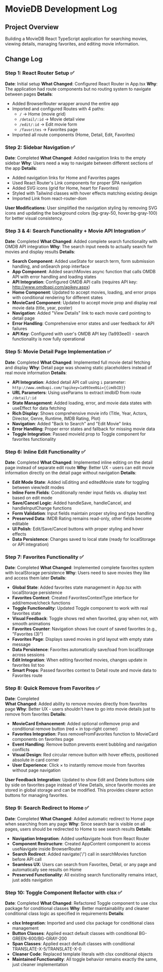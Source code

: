 # MovieDB Development Log

## Project Overview
Building a MovieDB React TypeScript application for searching movies, viewing details, managing favorites, and editing movie information.

## Change Log

### Step 1: React Router Setup ✅
**Date**: Initial setup
**What Changed**: Configured React Router in App.tsx
**Why**: The application had route components but no routing system to navigate between pages
**Details**:
- Added BrowserRouter wrapper around the entire app
- Imported and configured Routes with 4 paths:
  - `/` → Home (movie grid)
  - `/detail/:id` → Movie detail view
  - `/edit/:id` → Edit movie form  
  - `/favorites` → Favorites page
- Imported all route components (Home, Detail, Edit, Favorites)

### Step 2: Sidebar Navigation ✅
**Date**: Completed
**What Changed**: Added navigation links to the empty sidebar
**Why**: Users need a way to navigate between different sections of the app
**Details**:
- Added navigation links for Home and Favorites pages
- Used React Router's Link components for proper SPA navigation
- Added SVG icons (grid for Home, heart for Favorites)
- Styled with Tailwind classes with hover effects matching existing design
- Imported Link from react-router-dom

**User Modifications**: User simplified the navigation styling by removing SVG icons and updating the background colors (bg-gray-50, hover:bg-gray-100) for better visual consistency.

### Step 3 & 4: Search Functionality + Movie API Integration ✅
**Date**: Completed
**What Changed**: Added complete search functionality with OMDB API integration
**Why**: The search input needs to actually search for movies and display results
**Details**:
- **Search Component**: Added useState for search term, form submission handling, and onSearch prop interface
- **App Component**: Added searchMovies async function that calls OMDB API with error handling and loading states
- **API Integration**: Configured OMDB API calls (requires API key: http://www.omdbapi.com/apikey.aspx)
- **Home Component**: Updated to accept movies, loading, and error props with conditional rendering for different states
- **MovieCard Component**: Updated to accept movie prop and display real movie data (title, year, poster)
- **Navigation**: Added "View Details" link to each movie card pointing to detail page
- **Error Handling**: Comprehensive error states and user feedback for API failures
- **API Key**: Configured with user's OMDB API key (1a993ee0) - search functionality is now fully operational

### Step 5: Movie Detail Page Implementation ✅
**Date**: Completed
**What Changed**: Implemented full movie detail fetching and display
**Why**: Detail page was showing static placeholders instead of real movie information
**Details**:
- **API Integration**: Added detail API call using `i` parameter: `http://www.omdbapi.com/?apikey=1a993ee0&i={{imdbID}}`
- **URL Parameters**: Using useParams to extract imdbID from route `/detail/:id`
- **State Management**: Added loading, error, and movie data states with useEffect for data fetching
- **Rich Display**: Shows comprehensive movie info (Title, Year, Actors, Director, Genre, Runtime, IMDB Rating, Plot)
- **Navigation**: Added "Back to Search" and "Edit Movie" links
- **Error Handling**: Proper error states and fallback for missing movie data
- **Toggle Integration**: Passed movieId prop to Toggle component for favorites functionality

### Step 6: Inline Edit Functionality ✅
**Date**: Completed
**What Changed**: Implemented inline editing on the detail page instead of separate edit route
**Why**: Better UX - users can edit movie information directly on the detail page without navigation
**Details**:
- **Edit Mode State**: Added isEditing and editedMovie state for toggling between view/edit modes
- **Inline Form Fields**: Conditionally render input fields vs. display text based on edit mode
- **Save/Cancel Logic**: Added handleSave, handleCancel, and handleInputChange functions
- **Form Validation**: Input fields maintain proper styling and type handling
- **Preserved Data**: IMDB Rating remains read-only, other fields become editable
- **UI Polish**: Edit/Save/Cancel buttons with proper styling and hover effects
- **Data Persistence**: Changes saved to local state (ready for localStorage or API integration)

### Step 7: Favorites Functionality ✅
**Date**: Completed
**What Changed**: Implemented complete favorites system with localStorage persistence
**Why**: Users need to save movies they like and access them later
**Details**:
- **Global State**: Added favorites state management in App.tsx with localStorage persistence
- **Favorites Context**: Created FavoritesContextType interface for add/remove/check functions
- **Toggle Functionality**: Updated Toggle component to work with real favorites state
- **Visual Feedback**: Toggle shows red when favorited, gray when not, with smooth animations
- **Favorites Counter**: Navigation shows live count of saved favorites (e.g., "Favorites (3)")
- **Favorites Page**: Displays saved movies in grid layout with empty state message
- **Data Persistence**: Favorites automatically save/load from localStorage across sessions
- **Edit Integration**: When editing favorited movies, changes update in favorites list too
- **Smart Props**: Passed favorites context to Detail route and movie data to Favorites route

### Step 8: Quick Remove from Favorites ✅
**Date**: Completed  
**What Changed**: Added ability to remove movies directly from favorites page
**Why**: Better UX - users shouldn't have to go into movie details just to remove from favorites
**Details**:
- **MovieCard Enhancement**: Added optional onRemove prop and conditional remove button (red × in top-right corner)
- **Favorites Integration**: Pass removeFromFavorites function to MovieCard components on favorites page
- **Event Handling**: Remove button prevents event bubbling and navigation conflicts
- **Visual Design**: Red circular remove button with hover effects, positioned absolute in card corner
- **User Experience**: Click × to instantly remove movie from favorites without page navigation

**User Feedback Integration**: Updated to show Edit and Delete buttons side by side on favorites page instead of View Details, since favorite movies are stored in global storage and can be modified. This provides clearer action buttons for managing favorites.

### Step 9: Search Redirect to Home ✅
**Date**: Completed
**What Changed**: Added automatic redirect to Home page when searching from any page
**Why**: Since search bar is visible on all pages, users should be redirected to Home to see search results
**Details**:
- **Navigation Integration**: Added useNavigate hook from React Router
- **Component Restructure**: Created AppContent component to access useNavigate inside BrowserRouter
- **Search Redirect**: Added navigate('/') call in searchMovies function before API call
- **Seamless UX**: Users can search from Favorites, Detail, or any page and automatically see results on Home
- **Preserved Functionality**: All existing search functionality remains intact, just adds navigation

### Step 10: Toggle Component Refactor with clsx ✅
**Date**: Completed
**What Changed**: Refactored Toggle component to use clsx package for conditional classes
**Why**: Better maintainability and cleaner conditional class logic as specified in requirements
**Details**:
- **clsx Integration**: Imported and used clsx package for conditional class management
- **Button Classes**: Applied exact default classes with conditional BG-GREEN-600/BG-GRAY-200
- **Span Classes**: Applied exact default classes with conditional TRANSLATE-X-5/TRANSLATE-X-0  
- **Cleaner Code**: Replaced template literals with clsx conditional objects
- **Maintained Functionality**: All toggle behavior remains exactly the same, just cleaner implementation 
